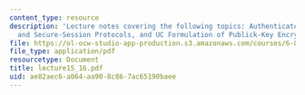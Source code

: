 ```yaml
---
content_type: resource
description: 'Lecture notes covering the following topics: Authenticated Key Exchange
  and Secure-Session Protocols, and UC Formulation of Publick-Key Encryption.'
file: https://ol-ocw-studio-app-production.s3.amazonaws.com/courses/6-897-selected-topics-in-cryptography-spring-2004/ae82aec6a064aa908c867ac65190baee_lecture15_16.pdf
file_type: application/pdf
resourcetype: Document
title: lecture15_16.pdf
uid: ae82aec6-a064-aa90-8c86-7ac65190baee
---
```

